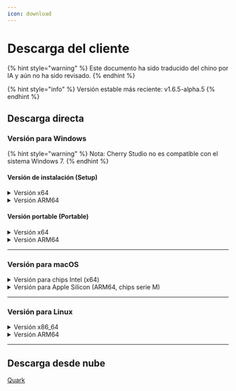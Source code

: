 ```yaml
---
icon: download
---
```

# Descarga del cliente


{% hint style="warning" %}
Este documento ha sido traducido del chino por IA y aún no ha sido revisado.
{% endhint %}




{% hint style="info" %}
Versión estable más reciente: v1.6.5-alpha.5
{% endhint %}

## Descarga directa

### Versión para Windows

{% hint style="warning" %}
Nota: Cherry Studio no es compatible con el sistema Windows 7.
{% endhint %}

#### Versión de instalación (Setup)

<details>

<summary>Versión x64</summary>

Servidor principal:

【[Sitio web oficial de Cherry Studio](https://cherry-ai.com/download)】 【[GitHub](https://github.com/CherryHQ/cherry-studio/releases/download/v1.7.0-alpha.5/Cherry-Studio-1.6.5-alpha.5-x64-setup.exe)】

Servidores alternativos:

【[Servidor 1](https://download-cf.ocoolai.com/https://github.com/CherryHQ/cherry-studio/releases/download/v1.7.0-alpha.5/Cherry-Studio-1.6.5-alpha.5-x64-setup.exe)】 【[Servidor 2](https://download.ocoolai.com/https://github.com/CherryHQ/cherry-studio/releases/download/v1.7.0-alpha.5/Cherry-Studio-1.6.5-alpha.5-x64-setup.exe)】 【[Servidor 3](https://download.ocoolai.online/https://github.com/CherryHQ/cherry-studio/releases/download/v1.7.0-alpha.5/Cherry-Studio-1.6.5-alpha.5-x64-setup.exe)】

</details>

<details>

<summary>Versión ARM64</summary>

Servidor principal:

【[Sitio web oficial de Cherry Studio](https://cherry-ai.com/download)】 【[GitHub](https://github.com/CherryHQ/cherry-studio/releases/download/v1.7.0-alpha.5/Cherry-Studio-1.6.5-alpha.5-arm64-setup.exe)】

Servidores alternativos:

【[Servidor 1](https://download-cf.ocoolai.com/https://github.com/CherryHQ/cherry-studio/releases/download/v1.7.0-alpha.5/Cherry-Studio-1.6.5-alpha.5-arm64-setup.exe)】 【[Servidor 2](https://download.ocoolai.com/https://github.com/CherryHQ/cherry-studio/releases/download/v1.7.0-alpha.5/Cherry-Studio-1.6.5-alpha.5-arm64-setup.exe)】 【[Servidor 3](https://download.ocoolai.online/https://github.com/CherryHQ/cherry-studio/releases/download/v1.7.0-alpha.5/Cherry-Studio-1.6.5-alpha.5-arm64-setup.exe)】

</details>

#### Versión portable (Portable)

<details>

<summary>Versión x64</summary>

Servidor principal:

【[Sitio web oficial de Cherry Studio](https://cherry-ai.com/download)】 【[GitHub](https://github.com/CherryHQ/cherry-studio/releases/download/v1.7.0-alpha.5/Cherry-Studio-1.6.5-alpha.5-x64-portable.exe)】

Servidores alternativos:

【[Servidor 1](https://download-cf.ocoolai.com/https://github.com/CherryHQ/cherry-studio/releases/download/v1.7.0-alpha.5/Cherry-Studio-1.6.5-alpha.5-x64-portable.exe)】 【[Servidor 2](https://download.ocoolai.com/https://github.com/CherryHQ/cherry-studio/releases/download/v1.7.0-alpha.5/Cherry-Studio-1.6.5-alpha.5-x64-portable.exe)】 【[Servidor 3](https://download.ocoolai.online/https://github.com/CherryHQ/cherry-studio/releases/download/v1.7.0-alpha.5/Cherry-Studio-1.6.5-alpha.5-x64-portable.exe)】

</details>

<details>

<summary>Versión ARM64</summary>

Servidor principal:

【[Sitio web oficial de Cherry Studio](https://cherry-ai.com/download)】 【[GitHub](https://github.com/CherryHQ/cherry-studio/releases/download/v1.7.0-alpha.5/Cherry-Studio-1.6.5-alpha.5-arm64-portable.exe)】

Servidores alternativos:

【[Servidor 1](https://download-cf.ocoolai.com/https://github.com/CherryHQ/cherry-studio/releases/download/v1.7.0-alpha.5/Cherry-Studio-1.6.5-alpha.5-arm64-portable.exe)】 【[Servidor 2](https://download.ocoolai.com/https://github.com/CherryHQ/cherry-studio/releases/download/v1.7.0-alpha.5/Cherry-Studio-1.6.5-alpha.5-arm64-portable.exe)】 【[Servidor 3](https://download.ocoolai.online/https://github.com/CherryHQ/cherry-studio/releases/download/v1.7.0-alpha.5/Cherry-Studio-1.6.5-alpha.5-arm64-portable.exe)】

</details>

***

### Versión para macOS

<details>

<summary>Versión para chips Intel (x64)</summary>

Servidor principal:

【[Sitio web oficial de Cherry Studio](https://cherry-ai.com/download)】 【[GitHub](https://github.com/CherryHQ/cherry-studio/releases/download/v1.7.0-alpha.5/Cherry-Studio-1.6.5-alpha.5-x64.dmg)】

Servidores alternativos:

【[Servidor 1](https://download-cf.ocoolai.com/https://github.com/CherryHQ/cherry-studio/releases/download/v1.7.0-alpha.5/Cherry-Studio-1.6.5-alpha.5.dmg)】 【[Servidor 2](https://download.ocoolai.com/https://github.com/CherryHQ/cherry-studio/releases/download/v1.7.0-alpha.5/Cherry-Studio-1.6.5-alpha.5-x64.dmg)】 【[Servidor 3](https://download.ocoolai.online/https://github.com/CherryHQ/cherry-studio/releases/download/v1.7.0-alpha.5/Cherry-Studio-1.6.5-alpha.5-x64.dmg)】

</details>

<details>

<summary>Versión para Apple Silicon (ARM64, chips serie M)</summary>

Servidor principal:

【[Sitio web oficial de Cherry Studio](https://cherry-ai.com/download)】 【[GitHub](https://github.com/CherryHQ/cherry-studio/releases/download/v1.7.0-alpha.5/Cherry-Studio-1.6.5-alpha.5-arm64.dmg)】

Servidores alternativos:

【[Servidor 1](https://download-cf.ocoolai.com/https://github.com/CherryHQ/cherry-studio/releases/download/v1.7.0-alpha.5/Cherry-Studio-1.6.5-alpha.5-arm64.dmg)】 【[Servidor 2](https://download.ocoolai.com/https://github.com/CherryHQ/cherry-studio/releases/download/v1.7.0-alpha.5/Cherry-Studio-1.6.5-alpha.5-arm64.dmg)】 【[Servidor 3](https://download.ocoolai.online/https://github.com/CherryHQ/cherry-studio/releases/download/v1.7.0-alpha.5/Cherry-Studio-1.6.5-alpha.5-arm64.dmg)】

</details>

***

### Versión para Linux

<details>

<summary>Versión x86_64</summary>

Servidor principal:

【[Sitio web oficial de Cherry Studio](https://cherry-ai.com/download)】 【[GitHub](https://github.com/CherryHQ/cherry-studio/releases/download/v1.7.0-alpha.5/Cherry-Studio-1.6.5-alpha.5-x86_64.AppImage)】

Servidores alternativos:

【[Servidor 1](https://download-cf.ocoolai.com/https://github.com/CherryHQ/cherry-studio/releases/download/v1.7.0-alpha.5/Cherry-Studio-1.6.5-alpha.5-x86_64.AppImage)】 【[Servidor 2](https://download.ocoolai.com/https://github.com/CherryHQ/cherry-studio/releases/download/v1.7.0-alpha.5/Cherry-Studio-1.6.5-alpha.5-x86_64.AppImage)】 【[Servidor 3](https://download.ocoolai.online/https://github.com/CherryHQ/cherry-studio/releases/download/v1.7.0-alpha.5/Cherry-Studio-1.6.5-alpha.5-x86_64.AppImage)】

</details>

<details>

<summary>Versión ARM64</summary>

Servidor principal:

【[Sitio web oficial de Cherry Studio](https://cherry-ai.com/download)】 【[GitHub](https://github.com/CherryHQ/cherry-studio/releases/download/v1.7.0-alpha.5/Cherry-Studio-1.6.5-alpha.5-arm64.AppImage)】

Servidores alternativos:

【[Servidor 1](https://download-cf.ocoolai.com/https://github.com/CherryHQ/cherry-studio/releases/download/v1.7.0-alpha.5/Cherry-Studio-1.6.5-alpha.5-arm64.AppImage)】 【[Servidor 2](https://download.ocoolai.com/https://github.com/CherryHQ/cherry-studio/releases/download/v1.7.0-alpha.5/Cherry-Studio-1.6.5-alpha.5-arm64.AppImage)】 【[Servidor 3](https://download.ocoolai.online/https://github.com/CherryHQ/cherry-studio/releases/download/v1.7.0-alpha.5/Cherry-Studio-1.6.5-alpha.5-arm64-AppImage)】

</details>

***

## Descarga desde nube

[Quark](https://pan.quark.cn/s/4044324d0ecd#/list/share)